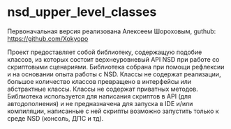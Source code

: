 # nsd_upper_level_classes

Первоначальная версия реализована Алексеем Шороховым, guthub: https://github.com/Xokyopo

Проект предоставляет собой библиотеку, содержащую подобие классов, из которых состоит 
верхнеуровневый API NSD при работе со скриптовыми сценариями. 
Библиотека собрана при помощи рефлексии и на основании опыта работы с NSD. 
Классы не содержат реализации, большое количество классов превращено в интерфейсы или абстрактные классы. Классы не содержат приватных методов.
Библиотека используется для написания скриптов в API (для автодополнения) и не предназначена для запуска в IDE и/или компиляции, 
написанные с ней скрипты возможно запустить только к среде NSD (консоль, ДПС и тд).
